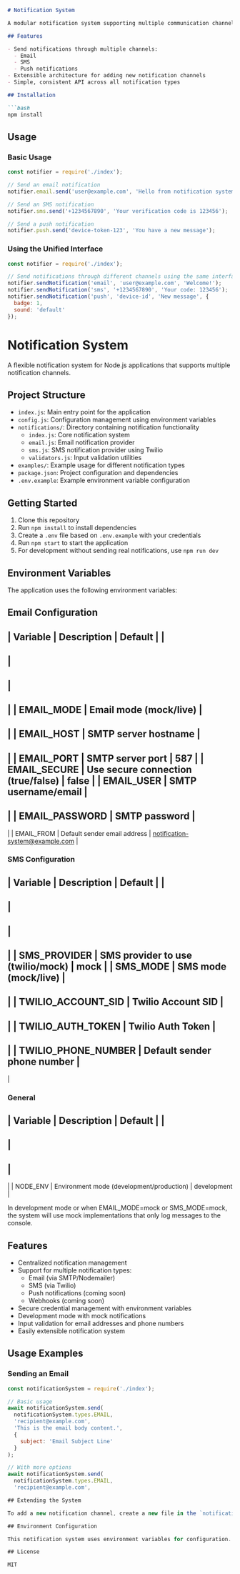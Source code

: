 ```markdown
# Notification System

A modular notification system supporting multiple communication channels.

## Features

- Send notifications through multiple channels:
  - Email
  - SMS
  - Push notifications
- Extensible architecture for adding new notification channels
- Simple, consistent API across all notification types

## Installation

```bash
npm install
```

## Usage

### Basic Usage

```javascript
const notifier = require('./index');

// Send an email notification
notifier.email.send('user@example.com', 'Hello from notification system!');

// Send an SMS notification
notifier.sms.send('+1234567890', 'Your verification code is 123456');

// Send a push notification
notifier.push.send('device-token-123', 'You have a new message');
```

### Using the Unified Interface

```javascript
const notifier = require('./index');

// Send notifications through different channels using the same interface
notifier.sendNotification('email', 'user@example.com', 'Welcome!');
notifier.sendNotification('sms', '+1234567890', 'Your code: 123456');
notifier.sendNotification('push', 'device-id', 'New message', { 
  badge: 1,
  sound: 'default'
});
```

# Notification System

A flexible notification system for Node.js applications that supports multiple notification channels.

## Project Structure
- `index.js`: Main entry point for the application
- `config.js`: Configuration management using environment variables
- `notifications/`: Directory containing notification functionality
  - `index.js`: Core notification system
  - `email.js`: Email notification provider
  - `sms.js`: SMS notification provider using Twilio
  - `validators.js`: Input validation utilities
- `examples/`: Example usage for different notification types
- `package.json`: Project configuration and dependencies
- `.env.example`: Example environment variable configuration

## Getting Started
1. Clone this repository
2. Run `npm install` to install dependencies
3. Create a `.env` file based on `.env.example` with your credentials
4. Run `npm start` to start the application
5. For development without sending real notifications, use `npm run dev`

## Environment Variables

The application uses the following environment variables:

## Email Configuration
|
 Variable 
|
 Description 
|
 Default 
|
|
----------
|
-------------
|
---------
|
|
 EMAIL_MODE 
|
 Email mode (mock/live) 
|
 - 
|
|
 EMAIL_HOST 
|
 SMTP server hostname 
|
 - 
|
|
 EMAIL_PORT 
|
 SMTP server port 
|
 587 
|
|
 EMAIL_SECURE 
|
 Use secure connection (true/false) 
|
 false 
|
|
 EMAIL_USER 
|
 SMTP username/email 
|
 - 
|
|
 EMAIL_PASSWORD 
|
 SMTP password 
|
 - 
|
|
 EMAIL_FROM 
|
 Default sender email address 
|
 notification-system@example.com 
|

### SMS Configuration
|
 Variable 
|
 Description 
|
 Default 
|
|
----------
|
-------------
|
---------
|
|
 SMS_PROVIDER 
|
 SMS provider to use (twilio/mock) 
|
 mock 
|
|
 SMS_MODE 
|
 SMS mode (mock/live) 
|
 - 
|
|
 TWILIO_ACCOUNT_SID 
|
 Twilio Account SID 
|
 - 
|
|
 TWILIO_AUTH_TOKEN 
|
 Twilio Auth Token 
|
 - 
|
|
 TWILIO_PHONE_NUMBER 
|
 Default sender phone number 
|
 - 
|

### General
|
 Variable 
|
 Description 
|
 Default 
|
|
----------
|
-------------
|
---------
|
|
 NODE_ENV 
|
 Environment mode (development/production) 
|
 development 
|

In development mode or when EMAIL_MODE=mock or SMS_MODE=mock, the system will use mock implementations that only log messages to the console.


## Features
- Centralized notification management
- Support for multiple notification types:
  - Email (via SMTP/Nodemailer)
  - SMS (via Twilio)
  - Push notifications (coming soon)
  - Webhooks (coming soon)
- Secure credential management with environment variables
- Development mode with mock notifications
- Input validation for email addresses and phone numbers
- Easily extensible notification system

## Usage Examples

### Sending an Email
```javascript
const notificationSystem = require('./index');

// Basic usage
await notificationSystem.send(
  notificationSystem.types.EMAIL,
  'recipient@example.com',
  'This is the email body content.',
  {
    subject: 'Email Subject Line'
  }
);

// With more options
await notificationSystem.send(
  notificationSystem.types.EMAIL,
  'recipient@example.com',

## Extending the System

To add a new notification channel, create a new file in the `notifications` directory with a `send` method, and update the `notifications/index.js` file to export it.

## Environment Configuration

This notification system uses environment variables for configuration. Create a `.env` file in the project root:

## License

MIT
```